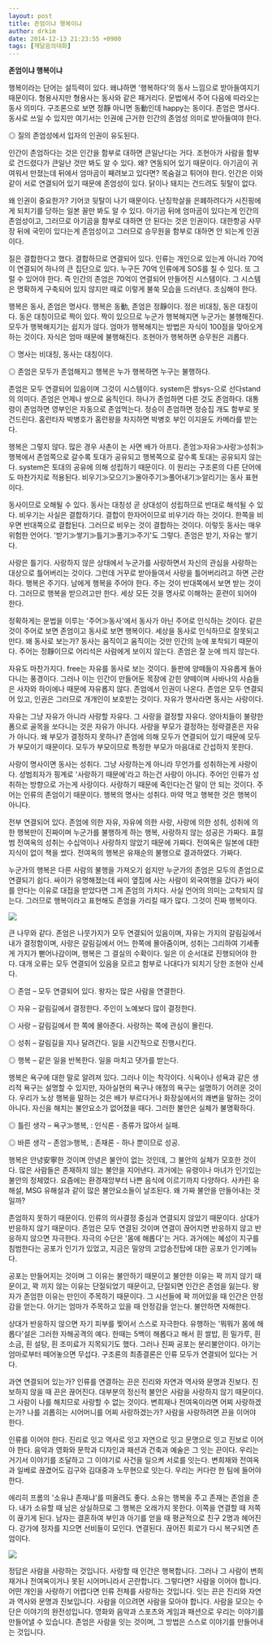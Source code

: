 ```yaml
---
layout: post
title: 존엄이냐 행복이냐
author: drkim
date: 2014-12-13 21:23:55 +0900
tags: [깨달음의대화]
---
```

**존엄이냐 행복이냐**

  


행복이라는 단어는 설득력이 있다. 왜냐하면 '행복하다'의 동사 느낌으로 받아들여지기 때문이다. 형용사지만 형용사는 동사와 같은 패거리다. 문법에서 주어 다음에 따라오는 동사 의미다. 구조론으로 보면 정靜 아니면 동動인데 happy는 동이다. 존엄은 명사다. 동사로 쓰일 수 있지만 여기서는 인권에 근거한 인간의 존엄성 의미로 받아들여야 한다. 

  


◎ 질의 존엄성에서 입자의 인권이 유도된다. 

  


인간이 존엄하다는 것은 인간을 함부로 대하면 큰일난다는 거다. 조현아가 사람을 함부로 건드렸다가 큰일난 것만 봐도 알 수 있다. 왜? 연동되어 있기 때문이다. 아기곰이 귀여워서 만졌는데 뒤에서 엄마곰이 째려보고 있다면? 목숨걸고 튀어야 한다. 인간은 이와같이 서로 연결되어 있기 때문에 존엄성이 있다. 닭이나 돼지는 건드려도 뒷탈이 없다. 

  


왜 인권이 중요한가? 기어코 뒷탈이 나기 때문이다. 난징학살을 은폐하려다가 시진핑에게 되치기를 당하는 일본 꼴만 봐도 알 수 있다. 아기곰 뒤에 엄마곰이 있다는게 인간의 존엄성이고, 그러므로 아기곰을 함부로 대하면 안 된다는 것은 인권이다. 대한항공 사무장 뒤에 국민이 있다는게 존엄성이고 그러므로 승무원을 함부로 대하면 안 되는게 인권이다. 

  


질은 결합한다고 했다. 결합하므로 연결되어 있다. 인류는 개인으로 있는게 아니라 70억이 연결되어 하나의 큰 집단으로 있다. 누구든 70억 인류에게 SOS를 칠 수 있다. 또 그럴 수 있어야 한다. 즉 인간의 존엄은 70억이 연결되어 만들어진 시스템이다. 그 시스템은 명확하게 구축되어 있지 않지만 때로 이렇게 불쑥 모습을 드러낸다. 조심해야 한다.

  


행복은 동사, 존엄은 명사다. 행복은 동動, 존엄은 정靜이다. 정은 비대칭, 동은 대칭이다. 동은 대칭이므로 짝이 있다. 짝이 있으므로 누군가 행복해지면 누군가는 불행해진다. 모두가 행복해지기는 쉽지가 않다. 엄마가 행복해지는 방법은 자식이 100점을 맞아오게 하는 것이다. 자식은 엄마 때문에 불행해진다. 조현아가 행복하면 승무원은 괴롭다.

  


◎ 명사는 비대칭, 동사는 대칭이다.   

      
◎ 존엄은 모두가 존엄해지고 행복은 누가 행복하면 누구는 불행하다. 

  


존엄은 모두 연결되어 있음이며 그것이 시스템이다. system은 쌍sys-으로 선다stand의 의미다. 존엄은 언제나 쌍으로 움직인다. 하나가 존엄하면 다른 것도 존엄하다. 대통령이 존엄하면 영부인은 자동으로 존엄먹는다. 정승이 존엄하면 정승집 개도 함부로 못 건드린다. 홈런타자 박병호가 홈런왕을 차지하면 박병호 부인 이지윤도 카메라를 받는다. 

  


행복은 그렇지 않다. 많은 경우 사촌이 논 사면 배가 아프다. 존엄≫자유≫사랑≫성취≫행복에서 존엄쪽으로 갈수록 토대가 공유되고 행복쪽으로 갈수록 토대는 공유되지 않는다. system은 토대의 공유에 의해 성립하기 때문이다. 이 원리는 구조론의 다른 단어에도 마찬가지로 적용된다. 비우기≫모으기≫몰아주기≫풀어내기≫알리기는 동사 표현이다.

  


동사이므로 오해될 수 있다. 동사는 대칭성 곧 상대성이 성립하므로 반대로 해석될 수 있다. 비우기는 사실은 결합하기다. 결합이 한자어이므로 비우기라 하는 것이다. 한쪽을 비우면 반대쪽으로 결합된다. 그러므로 비우는 것이 결합하는 것이다. 이렇듯 동사는 매우 위험한 언어다. '받기≫쌓기≫틀기≫풀기≫주기'도 그렇다. 존엄은 받기, 자유는 쌓기다. 

  


사랑은 틀기다. 사랑하지 않은 상태에서 누군가를 사랑하면서 자신의 관심을 사랑하는 대상으로 틀어버리는 것이다. 그런데 거꾸로 받아들여서 사랑을 틀어버리려고 하면 곤란하다. 행복은 주기다. 남에게 행복을 주어야 한다. 주는 것이 반대쪽에서 보면 받는 것이다. 그러므로 행복을 받으려고만 한다. 세상 모든 것을 명사로 이해하는 훈련이 되어야 한다. 

  


정확하게는 문법을 이루는 '주어≫동사'에서 동사가 아닌 주어로 인식하는 것이다. 같은 것이 주어로 보면 존엄이고 동사로 보면 행복이다. 세상을 동사로 인식하므로 잘못되고 만다. 왜 동사로 보는가? 동사는 움직이고 움직이는 것만 인간의 눈에 포착되기 때문이다. 주어는 정靜이므로 어리석은 사람에게 보이지 않는다. 존엄은 잘 눈에 띄지 않는다.

  


자유도 마찬가지다. free는 자유를 동사로 보는 것이다. 들판에 양떼들이 자유롭게 돌아다니는 풍경이다. 그러나 이는 인간이 만들어둔 목장에 갇힌 양떼이며 사바나의 사슴들은 사자와 하이에나 때문에 자유롭지 않다. 존엄에서 인권이 나온다. 존엄은 모두 연결되어 있고, 인권은 그러므로 개개인이 보호받는 것이다. 자유가 명사라면 동사는 사랑이다. 

  


자유는 그냥 자유가 아니라 사랑할 자유다. 그 사랑을 결정할 자유다. 양아치들이 불량한 폼으로 골목을 쏘다니는 것은 자유가 아니다. 사랑을 부모가 결정하는 정략결혼은 자유가 아니다. 왜 부모가 결정하지 못하나? 존엄에 의해 모두가 연결되어 있기 때문에 모두가 부모이기 때문이다. 모두가 부모이므로 특정한 부모가 마음대로 간섭하지 못한다. 

  


사랑이 명사이면 동사는 성취다. 그냥 사랑하는게 아니라 무언가를 성취하는게 사랑이다. 성범죄자가 핑계로 '사랑하기 때문에'라고 하는건 사랑이 아니다. 주어인 인류가 성취하는 방향으로 가는게 사랑이다. 사랑하기 때문에 죽인다는건 말이 안 되는 것이다. 주어는 인류의 존엄이기 때문이다. 행복의 명사는 성취다. 마약 먹고 행복한 것은 행복이 아니다.

  


전부 연결되어 있다. 존엄에 의한 자유, 자유에 의한 사랑, 사랑에 의한 성취, 성취에 의한 행복만이 진짜이며 누군가를 불행하게 하는 행복, 사랑하지 않는 성공은 가짜다. 표절범 전여옥의 성취는 수십억이나 사랑하지 않았기 때문에 가짜다. 전여옥은 일본에 대한 지식이 없이 책을 썼다. 전여옥의 행복은 유재순의 불행으로 결과하였다. 가짜다. 

  


누군가의 행복은 다른 사람의 불행을 가져오기 쉽지만 누군가의 존엄은 모두의 존엄으로 연결되기 쉽다. 싸이가 유명해졌는데 싸이 옆집에 사는 사람이 외국여행을 갔다가 싸이를 안다는 이유로 대접을 받았다면 그게 존엄의 가치다. 사실 언어의 의미는 고착되지 않는다. 그러므로 행복이라고 표현해도 존엄을 가리킬 때가 많다. 그것이 진짜 행복이다. 

  



![](/files/attach/images/198/068/546/39.jpg) 

  


큰 나무와 같다. 존엄은 나뭇가지가 모두 연결되어 있음이며, 자유는 가지의 갈림길에서 내가 결정함이며, 사랑은 갈림길에서 어느 한쪽에 몰아줌이며, 성취는 그리하여 기세좋게 가지가 뻗어나감이며, 행복은 그 결실의 수확이다. 일은 이 순서대로 진행되어야 한다. 대개 오류는 모두 연결되어 있음을 모르고 함부로 나대다가 되치기 당한 조현아 신세다. 

  


◎ 존엄 – 모두 연결되어 있다. 왕자는 많은 사람을 연결한다.   
 
      
◎ 자유 – 갈림길에서 결정한다. 주인이 노예보다 많이 결정한다.   

      
◎ 사랑 – 갈림길에서 한 쪽에 몰아준다. 사랑하는 쪽에 관심이 몰린다.   

      
◎ 성취 – 갈림길을 지나 달려간다. 일을 시간적으로 진행시킨다.   

      
◎ 행복 – 같은 일을 반복한다. 일을 마치고 댓가를 받는다. 

  


행복은 욕구에 대한 말로 알려져 있다. 그러나 이는 착각이다. 식욕이나 성욕과 같은 생리적 욕구는 설명할 수 있지만, 자아실현의 욕구나 애정의 욕구는 설명하기 어려운 것이다. 우리가 노상 행복을 말하는 것은 배가 부르다거나 화장실에서의 쾌변을 말하는 것이 아니다. 자신을 해치는 불안요소가 없어졌을 때다. 그러한 불안은 실체가 불명확하다. 

  


◎ 틀린 생각 – 욕구≫행복, : 인식론 - 종류가 많아서 실패.

◎ 바른 생각 – 존엄≫행복, : 존재론 - 하나 뿐이므로 성공.

  


행복은 안녕安寧한 것이며 안녕은 불안이 없는 것인데, 그 불안의 실체가 모호한 것이다. 많은 사람들은 존재하지 않는 불안을 지어낸다. 과거에는 유령이나 마녀가 인기있는 불안의 정체였다. 요즘에는 환경재앙부터 나쁜 음식에 이르기까지 다양하다. 사카린 유해설, MSG 유해설과 같이 많은 불안요소들이 날조된다. 왜 가짜 불안을 만들어내는 것일까?

  


존엄하지 못하기 때문이다. 인류의 의사결정 중심과 연결되지 않았기 때문이다. 상대가 반응하지 않기 때문이다. 존엄은 모두 연결된 것이며 연결이 끊어지면 반응하지 않고 반응하지 않으면 자극한다. 자극의 수단은 '몸에 해롭다'는 거다. 과거에는 혜성이 지구를 침범한다는 공포가 인기가 있었고, 지금은 밀양의 고압송전탑에 대한 공포가 인기메뉴다. 

  


공포는 만들어지는 것이며 그 이유는 불안하기 때문이고 불안한 이유는 꽉 끼지 않기 때문이고, 꽉 끼지 않는 이유는 단절되었기 때문이고, 단절되면 인간은 존엄을 잃는다. 왕자가 존엄한 이유는 만인이 주목하기 때문이다. 그 시선들에 꽉 끼어있을 때 인간은 안정감을 얻는다. 아기는 엄마가 주목하고 있을 때 안정감을 얻는다. 불안하면 자해한다. 

  


상대가 반응하지 않으면 자기 피부를 찢어서 스스로 자극한다. 유행하는 '뭐뭐가 몸에 해롭다'설은 그러한 자해공격의 예다. 한때는 5백이 해롭다고 해서 흰 쌀밥, 흰 밀가루, 흰 소금, 흰 설탕, 흰 조미료가 지목되기도 했다. 그러나 진짜 공포는 분리불안이다. 아기는 엄마로부터 떼어놓으면 무섭다. 구조론의 최종결론은 인류 모두가 연결되어 있다는 거다.

  


과연 연결되어 있는가? 인류를 연결하는 끈은 진리와 자연과 역사와 문명과 진보다. 진보하지 않을 때 끈은 끊어진다. 대부분의 정신적 불안은 사람을 사랑하지 않기 때문이다. 그 사람이 나를 해치므로 사랑할 수 없는 것이다. 변희재나 전여옥이라면 어찌 사랑하겠는가? 나를 괴롭히는 시어머니를 어찌 사랑하겠는가? 사람을 사랑하려면 끈을 이어야 한다.

  


인류를 이어야 한다. 진리로 잇고 역사로 잇고 자연으로 잇고 문명으로 잇고 진보로 이어야 한다. 음악과 영화와 문학과 디자인과 패션과 건축과 예술은 그 잇는 끈이다. 우리는 거기서 이야기를 조달하고 그 이야기로 사건을 일으켜 서로를 잇는다. 변희재와 전여옥과 일베로 끊겼어도 김구와 김대중과 노무현으로 잇는다. 우리는 커다란 한 팀에 들어야 한다. 

  


에리히 프롬의 '소유냐 존재냐'를 떠올려도 좋다. 소유는 행복을 주고 존재는 존엄을 준다. 내가 소유할 때 남은 상실하므로 그 행복은 오래가지 못한다. 이쪽을 연결할 때 저쪽이 끊기게 된다. 남자는 결혼하여 부인과 아기를 얻을 때 평균적으로 친구 2명과 헤어진다. 강가에 정자를 지으면 선비들이 모인다. 연결된다. 끊어진 회로가 다시 복구되면 존엄이다.

  





![](/files/attach/images/198/068/546/111.JPG)   




  


정답은 사람을 사랑하는 것입니다. 사랑할 때 인간은 행복합니다. 그러나 그 사람이 변희재거나 전여옥이거나 못된 시어머니라서 곤란합니다. 그렇다면? 사람을 이어야 합니다. 어떤 개인을 사랑하기 어렵다면 인류 전체를 사랑하는 것입니다. 잇는 끈은 진리와 자연과 역사와 문명과 진보입니다. 사람을 이으려면 사람을 모아야 합니다. 사람을 모으는 수단은 이야기의 완전성입니다. 영화와 음악과 스포츠와 게임과 패션으로 우리는 이야기를 만들어낼 수 있습니다. 존엄은 사람을 잇는 것이며, 그 방법은 스스로 이야기를 만들어내는 것입니다.